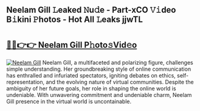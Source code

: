 ## Neelam Gill 𝙻eaked 𝙽u𝚍e - Part-xCO 𝚅𝚒deo B𝚒kini 𝙿hotos - Hot All 𝙻eaks jjwTL

# <h2><a href="http://ld455eq.urlbe.top/?page=Neelam+Gill">🔗🔗👉👉 Neelam Gill P𝚑oto𝚜Vid𝚎o</a></h2>

[![Neelam Gill](https://i.imgur.com/eBuTRDB.gif)](http://ld455eq.urlbe.top/?page=Neelam+Gill)
Neelam Gill, a multifaceted and polarizing figure, challenges simple understanding. Her groundbreaking style of online communication has enthralled and infuriated spectators, igniting debates on ethics, self-representation, and the evolving nature of virtual communities. Despite the ambiguity of her future goals, her role in shaping the online world is undeniable. With unwavering commitment and undeniable charm, Neelam Gill presence in the virtual world is uncontainable.

